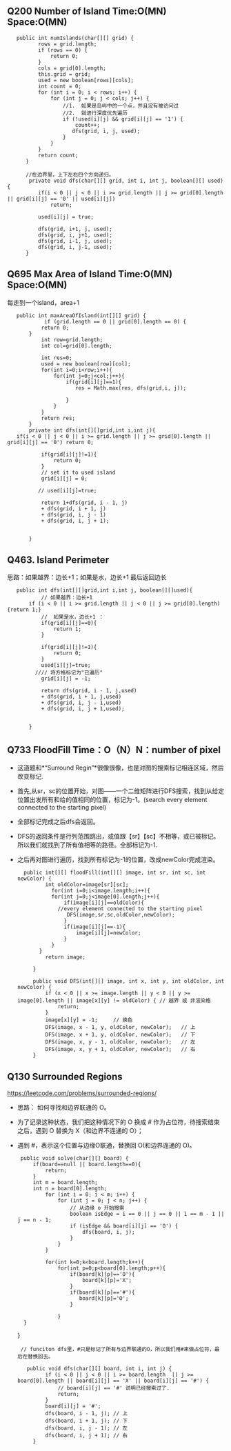 ## Q200 Number of Island Time:O(MN) Space:O(MN)

       public int numIslands(char[][] grid) {
              rows = grid.length;
              if (rows == 0) {
                  return 0;
              }
              cols = grid[0].length;
              this.grid = grid;
              used = new boolean[rows][cols];
              int count = 0;
              for (int i = 0; i < rows; i++) {
                  for (int j = 0; j < cols; j++) {
                      //1.  如果是岛屿中的一个点，并且没有被访问过
                      //2.  就进行深度优先遍历
                      if (!used[i][j] && grid[i][j] == '1') {
                          count++;
                         dfs(grid, i, j, used);
                      }
                  }
              }
              return count;
          }

          //在边界里，上下左右四个方向递归。 
           private void dfs(char[][] grid, int i, int j, boolean[][] used) {
              if(i < 0 || j < 0 || i >= grid.length || j >= grid[0].length || grid[i][j] == '0' || used[i][j])
                  return;

              used[i][j] = true;

              dfs(grid, i+1, j, used);
              dfs(grid, i, j+1, used);
              dfs(grid, i-1, j, used);
              dfs(grid, i, j-1, used);
          }

    
## Q695 Max Area of Island Time:O(MN) Space:O(MN)
每走到一个island，area+1

       public int maxAreaOfIsland(int[][] grid) {
                if (grid.length == 0 || grid[0].length == 0) {
               return 0;
           }
               int row=grid.length;
               int col=grid[0].length;

               int res=0;
               used = new boolean[row][col];
               for(int i=0;i<row;i++){
                   for(int j=0;j<col;j++){
                       if(grid[i][j]==1){
                          res = Math.max(res, dfs(grid,i, j));

                       }
                   }
               }
               return res;
           }
           private int dfs(int[][]grid,int i,int j){
       if(i < 0 || j < 0 || i >= grid.length || j >= grid[0].length || grid[i][j] == '0') return 0;

               if(grid[i][j]!=1){
                   return 0;
               }
               // set it to used island
               grid[i][j] = 0;

              // used[i][j]=true;

               return 1+dfs(grid, i - 1, j)
               + dfs(grid, i + 1, j)
               + dfs(grid, i, j - 1)
               + dfs(grid, i, j + 1);


           }


## Q463. Island Perimeter
思路：如果越界：边长+1；如果是水，边长+1 最后返回边长

       public int dfs(int[][]grid,int i,int j, boolean[][]used){
               // 如果越界：边长+1
           if (i < 0 || i >= grid.length || j < 0 || j >= grid[0].length) {return 1;}
               //  如果是水，边长+1 ：
               if(grid[i][j]==0){
                   return 1;
               } 

               if(grid[i][j]!=1){
                   return 0;
               }
               used[i][j]=true;
             //// 将方格标记为"已遍历"
               grid[i][j] = -1;

               return dfs(grid, i - 1, j,used)
               + dfs(grid, i + 1, j,used)
               + dfs(grid, i, j - 1,used)
               + dfs(grid, i, j + 1,used);


           }


## Q733 FloodFill Time：O（N）N：number of pixel

* 这道题和*“Surround Regin”*很像很像，也是对图的搜索标记相连区域，然后改变标记. 
* 首先,从sr，sc的位置开始，对图——一个二维矩阵进行DFS搜索，找到从给定位置出发所有和给的值相同的位置，标记为-1。(search every element connected to the starting pixel)
* 全部标记完成之后dfs会返回。
* DFS的返回条件是行列范围跳出，或值跟【sr】【sc】不相等，或已被标记。 所以我们就找到了所有值相等的路径。全部标记为-1.
* 之后再对图进行遍历，找到所有标记为-1的位置，改成newColor完成渲染。 

        public int[][] floodFill(int[][] image, int sr, int sc, int newColor) {
               int oldColor=image[sr][sc];
                 for(int i=0;i<image.length;i++){
                 for(int j=0;j<image[0].length;j++){
                     if(image[i][j]==oldColor){
                   //every element connected to the starting pixel  
                      DFS(image,sr,sc,oldColor,newColor);
                     }
                     if(image[i][j]==-1){
                         image[i][j]=newColor;
                     }
                 }
             }
               return image;

           }

           public void DFS(int[][] image, int x, int y, int oldColor, int newColor) {
               if (x < 0 || x >= image.length || y < 0 || y >= image[0].length || image[x][y] != oldColor) { // 越界 或 非渲染格
                   return;
               }
               image[x][y] = -1;     // 换色
               DFS(image, x - 1, y, oldColor, newColor);   // 上
               DFS(image, x + 1, y, oldColor, newColor);   // 下
               DFS(image, x, y - 1, oldColor, newColor);   // 左
               DFS(image, x, y + 1, oldColor, newColor);   // 右
           }


## Q130 Surrounded Regions
https://leetcode.com/problems/surrounded-regions/

* 思路： 如何寻找和边界联通的 O。 
* 为了记录这种状态，我们把这种情况下的 O 换成 # 作为占位符，待搜索结束之后，遇到 O 替换为 X（和边界不连通的 O）；
* 遇到 #，表示这个位置与边缘O联通，替换回 O(和边界连通的 O)。


       public void solve(char[][] board) {
           if(board==null || board.length==0){
               return;
           }  
           int m = board.length;
           int n = board[0].length;
               for (int i = 0; i < m; i++) {
                   for (int j = 0; j < n; j++) {
                       // 从边缘 o 开始搜索
                       boolean isEdge = i == 0 || j == 0 || i == m - 1 || j == n - 1;
                       if (isEdge && board[i][j] == 'O') {
                           dfs(board, i, j);
                       }
                   }
               }

               for(int k=0;k<board.length;k++){
                   for(int p=0;p<board[0].length;p++){
                       if(board[k][p]=='O'){
                           board[k][p]='X';
                       }
                       if(board[k][p]=='#'){
                          board[k][p]='O';
                       }

                   }
        }
        
    }

       // funciton dfs里，#只是标记了所有与边界联通的O，所以我们用#来做占位符，最后在替换回去。

         public void dfs(char[][] board, int i, int j) {
               if (i < 0 || j < 0 || i >= board.length  || j >= board[0].length || board[i][j] == 'X' || board[i][j] == '#') {
                   // board[i][j] == '#' 说明已经搜索过了. 
                   return;
               }
               board[i][j] = '#';
               dfs(board, i - 1, j); // 上
               dfs(board, i + 1, j); // 下
               dfs(board, i, j - 1); // 左
               dfs(board, i, j + 1); // 右
           }


